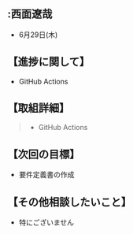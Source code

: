 ## :西面遼哉  
- 6月29日(木)  
## 【進捗に関して】  
- GitHub Actions  
## 【取組詳細】  
> - GitHub Actions  
## 【次回の目標】  
- 要件定義書の作成  
## 【その他相談したいこと】  
- 特にございません  